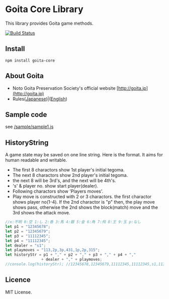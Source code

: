 Goita Core Library
===
This library provides Goita game methods.

[![Build Status](https://travis-ci.org/Goita/goita-core-js.svg?branch=master)](https://travis-ci.org/Goita/goita-core-js)

Install
---
```
npm install goita-core
```

About Goita
---
- Noto Goita Preservation Society's official website [http://goita.jp](http://goita.jp)
- Rules([Japanese](http://goita.jp/rule/))|([English](https://www.pagat.com/climbing/goita.html))

Sample code
---
see [/sample/sample1.js](./sample/sample1.js)

HistoryString
---

A game state may be saved on one line string. Here is the format.
It aims for human readable and writable.

- The first 8 charactors show 1st player's initial tegoma.
- The next 8 charactors show 2nd player's initial tegoma.
- the next 8 will be 3rd's, and the next will be 4th's.
- 's' & player no. show start player(dealer).
- Following charactors show 'Players moves'.
- Play move is constructed with 2 or 3 charactors. the first charactor shows player no(1-4). If the 2nd charactor is "p" then, the play move shows pass, otherwise the 2nd shows the block(match) move and the 3rd shows the attack move.


```javascript
//x:不明 0:空 1:し 2:香 3:馬 4:銀 5:金 6:角 7:飛 8:王 9:玉 p:なし
let p1 = "12345678";
let p2 = "12345679";
let p3 = "11112345";
let p4 = "11112345";
let dealer = "s1";
let playmoves = "113,2p,3p,431,1p,2p,315";
let historyStr = p1 + "," + p2 + "," + p3 + "," + p4 + "," 
                + dealer + "," + playmoves;
//console.log(historyStr); //12345678,12345679,11112345,11112345,s1,113,2p,3p,431,1p,2p,315
```

Licence
---
MIT License.

